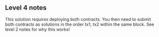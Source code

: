 ## Level 4 notes
This solution requires deploying both contracts. You then need to submit both contracts as solutions in the order tx1, tx2 within the same block. See level 2 notes for why this works!
